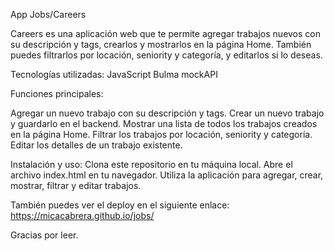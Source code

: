 App Jobs/Careers

Careers es una aplicación web que te permite agregar trabajos nuevos con su descripción y tags, crearlos y mostrarlos en la página Home. También puedes filtrarlos por locación, seniority y categoría, y editarlos si lo deseas.

Tecnologías utilizadas:
JavaScript
Bulma
mockAPI

Funciones principales:

Agregar un nuevo trabajo con su descripción y tags.
Crear un nuevo trabajo y guardarlo en el backend.
Mostrar una lista de todos los trabajos creados en la página Home.
Filtrar los trabajos por locación, seniority y categoría.
Editar los detalles de un trabajo existente.

Instalación y uso:
Clona este repositorio en tu máquina local.
Abre el archivo index.html en tu navegador.
Utiliza la aplicación para agregar, crear, mostrar, filtrar y editar trabajos.

También puedes ver el deploy en el siguiente enlace: 
https://micacabrera.github.io/jobs/

Gracias por leer.
